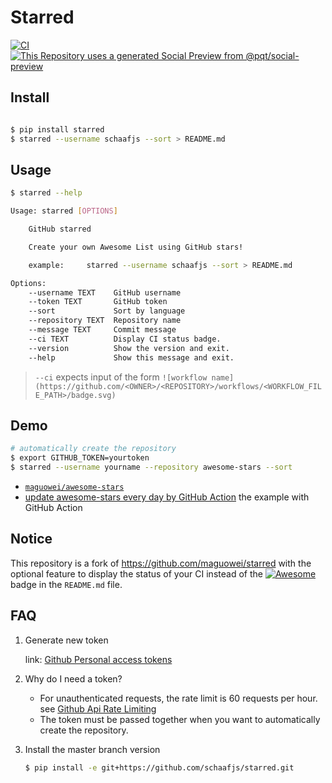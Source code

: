 # Starred

[![CI](https://github.com/schaafjs/starred/workflows/CI/badge.svg)](https://github.com/schaafjs/starred/actions) [![This Repository uses a generated Social Preview from @pqt/social-preview](https://img.shields.io/badge/%E2%9C%93-Social%20Preview-blue)](https://github.com/pqt/social-preview)

## Install

```bash

$ pip install starred
$ starred --username schaafjs --sort > README.md
```

## Usage

```bash
$ starred --help

Usage: starred [OPTIONS]

    GitHub starred

    Create your own Awesome List using GitHub stars!

    example:     starred --username schaafjs --sort > README.md

Options:
    --username TEXT    GitHub username
    --token TEXT       GitHub token
    --sort             Sort by language
    --repository TEXT  Repository name
    --message TEXT     Commit message
    --ci TEXT          Display CI status badge.
    --version          Show the version and exit.
    --help             Show this message and exit.
```
> `--ci` expects input of the form `![workflow name](https://github.com/<OWNER>/<REPOSITORY>/workflows/<WORKFLOW_FILE_PATH>/badge.svg)`

## Demo

```bash
# automatically create the repository
$ export GITHUB_TOKEN=yourtoken
$ starred --username yourname --repository awesome-stars --sort
```

- [`maguowei/awesome-stars`](https://github.com/maguowei/awesome-stars)
- [update awesome-stars every day by GitHub Action](https://github.com/maguowei/awesome-stars/blob/master/.github/workflows/schedules.yml) the example with GitHub Action

## Notice
This repository is a fork of https://github.com/maguowei/starred with the optional feature to display the status of your CI instead of the [![Awesome](https://cdn.rawgit.com/sindresorhus/awesome/d7305f38d29fed78fa85652e3a63e154dd8e8829/media/badge.svg)](https://github.com/sindresorhus/awesome) badge in the ```README.md``` file.

## FAQ

1. Generate new token

   link: [Github Personal access tokens](https://github.com/settings/tokens)

2. Why do I need a token?

   -  For unauthenticated requests, the rate limit is 60 requests per
      hour.
      see [Github Api Rate
      Limiting](https://developer.github.com/v3/#rate-limiting)
   -  The token must be passed together when you want to automatically
      create the repository.

3. Install the master branch version

    ```bash
    $ pip install -e git+https://github.com/schaafjs/starred.git
    ```
